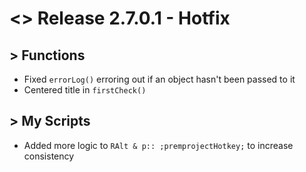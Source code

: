 # <> Release 2.7.0.1 - Hotfix

## > Functions
- Fixed `errorLog()` erroring out if an object hasn't been passed to it
- Centered title in `firstCheck()`

## > My Scripts
- Added more logic to `RAlt & p:: ;premprojectHotkey;` to increase consistency